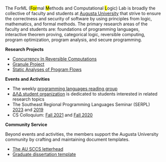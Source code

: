 The ForML (<mark>For</mark>mal <mark>M</mark>ethods and Computational <mark>L</mark>ogic) Lab 
is broadly the collective of faculty and students at [Augusta University](https://www.augusta.edu) that strive
to ensure the correctness and security of software by using principles from logic, mathematics, and formal methods.
The primary research areas of the faculty and students are: foundations of programming languages, interactive theorem
proving, categorical logic, reversible computing, program optimization, program analysis, and secure programming.

**Research Projects**

* [Concurrency In Reversible Computations](https://github.com/CinRC)
* [Granule Project](https://github.com/granule-project)
* [Static Analyses of Program Flows](https://github.com/statycc)

**Events and Activities**

* The weekly [programming languages reading group](https://the-au-forml-lab.github.io/plgroup/)
* [ΔΛΔ student organization](https://augusta.presence.io/organization/delta-lambda-delta) is dedicated to students interested in related research topics
* The Southeast Regional Programming Languages Seminar (SERPL) [2023](https://the-au-forml-lab.github.io/SERPL/events/2023/) and [2019](https://the-au-forml-lab.github.io/SERPL2019/)  
* CS Colloquium: [Fall 2021](https://youtube.com/playlist?list=PLTq59cBPOhWI18TGcprmEFw1RP7kuUgqv&feature=shared)
  and [Fall 2020](https://youtube.com/playlist?list=PLTq59cBPOhWJK2QW9jtXEwhqT-S4I4vwE&feature=shared)

**Community Service**

Beyond events and activities, the members support the Augusta University community by crafting and maintaining document templates.
* [The AU SCCS letterhead](https://github.com/the-au-forml-lab/au_ccs_letterhead_template) 
* [Graduate dissertation template](https://github.com/the-au-forml-lab/au_ccs_dissertation_template)
